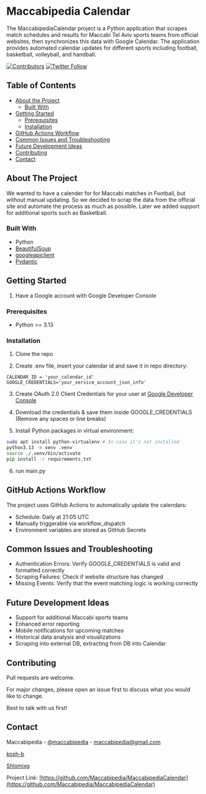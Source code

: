 # Maccabipedia Calendar
The MaccabipediaCalendar project is a Python application that scrapes match schedules and results for Maccabi Tel Aviv sports teams from official websites, then synchronizes this data with Google Calendar. The application provides automated calendar updates for different sports including football, basketball, volleyball, and handball.


<!-- PROJECT SHIELDS -->
<!--
*** I'm using markdown "reference style" links for readability.
*** Reference links are enclosed in brackets [ ] instead of parentheses ( ).
*** See the bottom of this document for the declaration of the reference variables
*** for contributors-url, forks-url, etc. This is an optional, concise syntax you may use.
*** https://www.markdownguide.org/basic-syntax/#reference-style-links
-->
[![Contributors][contributors-shield]][contributors-url]
[![Twitter Follow][follow-shield]][follow-url]


## Table of Contents

* [About the Project](#about-the-project)
  * [Built With](#built-with)
* [Getting Started](#getting-started)
  * [Prerequisites](#prerequisites)
  * [Installation](#installation)
* [GitHub Actions Workflow](#github-actions-workflow)
* [Common Issues and Troubleshooting](#common-issues-and-troubleshooting)
* [Future Development Ideas](#future-development-ideas)
* [Contributing](#contributing)
* [Contact](#contact)


## About The Project

We wanted to have a calender for for Maccabi matches in Football, but without manual updating.
So we decided to scrap the data from the official site and automate the process as much as possible.
Later we added support for additional sports such as Basketball.

### Built With
* Python
* [BeautifulSoup](https://www.crummy.com/software/BeautifulSoup/)
* [googleapiclient](https://github.com/googleapis/google-api-python-client)
* [Pydantic](https://docs.pydantic.dev/latest/)


## Getting Started

1. Have a Google account with Google Developer Console

### Prerequisites

* Python >= 3.13

### Installation

1. Clone the repo

2. Create .env file, insert your calendar id and save it in repo directory:
```env
CALENDAR_ID = 'your_calendar_id'
GOOGLE_CREDENTIALS='your_service_account_json_info'
```

3. Create OAuth 2.0 Client Credentials for your user at [Google Developer Console](https://console.developers.google.com/)

4. Download the credentials & save them inside GOOGLE_CREDENTIALS (Remove any spaces or line breaks)

5. Install Python packages in virtual environment:
```bash
sudo apt install python-virtualenv # In case it's not installed
python3.13 -m venv .venv
source ./.venv/bin/activate
pip install -r requirements.txt
```

6. run main.py


## GitHub Actions Workflow
The project uses GitHub Actions to automatically update the calendars:

- Schedule: Daily at 21:05 UTC
- Manually triggerable via workflow_dispatch
- Environment variables are stored as GitHub Secrets


## Common Issues and Troubleshooting
- Authentication Errors: Verify GOOGLE_CREDENTIALS is valid and formatted correctly
- Scraping Failures: Check if website structure has changed
- Missing Events: Verify that the event matching logic is working correctly


## Future Development Ideas
- Support for additional Maccabi sports teams
- Enhanced error reporting
- Mobile notifications for upcoming matches
- Historical data analysis and visualizations
- Scraping into external DB, extracting from DB into Calendar


## Contributing

Pull requests are welcome.

For major changes, please open an issue first to discuss what you would like to change.

Best to talk with us first!


<!-- LICENSE
## License

Distributed under the MIT License. See `LICENSE` for more information.
 -->


## Contact

Maccabipedia - [@maccabipedia](https://twitter.com/maccabipedia) - maccabipedia@gmail.com

[kosh-b](https://github.com/kosh-b)

[Shlomixg](https://github.com/Shlomixg)

Project Link: [https://github.com/Maccabipedia/MaccabipediaCalendar](https://github.com/Maccabipedia/MaccabipediaCalendar)


<!-- MARKDOWN LINKS & IMAGES -->
[contributors-shield]: https://img.shields.io/github/contributors/Maccabipedia/MaccabipediaCalendar.svg?style=flat-square
[contributors-url]: https://github.com/Maccabipedia/MaccabipediaCalendar/graphs/contributors
[follow-shield]: https://img.shields.io/twitter/follow/maccabipedia?color=%23ffdd00&style=flat-square
[follow-url]: https://twitter.com/intent/follow?screen_name=maccabipedia
